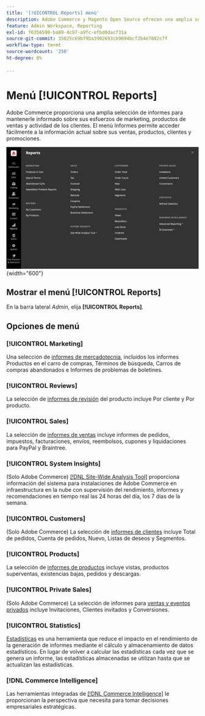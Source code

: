 ```yaml
---
title: '[!UICONTROL Reports] menú'
description: Adobe Commerce y Magento Open Source ofrecen una amplia selección de informes para mantenerle informado sobre sus esfuerzos de marketing, productos de ventas y actividad con los clientes.
feature: Admin Workspace, Reporting
exl-id: f6356590-ba89-4c97-a9fc-efbd0dacf31a
source-git-commit: 35025c69bf9ba3902693cb9694bcf2b4e7882c7f
workflow-type: tm+mt
source-wordcount: '250'
ht-degree: 0%

---
```


# Menú [!UICONTROL Reports]

Adobe Commerce proporciona una amplia selección de informes para mantenerle informado sobre sus esfuerzos de marketing, productos de ventas y actividad de los clientes. El menú Informes permite acceder fácilmente a la información actual sobre sus ventas, productos, clientes y promociones.

![Menú Informes](./assets/overview.png){width="600"}

## Mostrar el menú [!UICONTROL Reports]

En la barra lateral _Admin_, elija **[!UICONTROL Reports]**.

## Opciones de menú

### [!UICONTROL Marketing]

Una selección de [informes de mercadotecnia](marketing-reports.md), incluidos los informes Productos en el carro de compras, Términos de búsqueda, Carros de compras abandonados e Informes de problemas de boletines.

### [!UICONTROL Reviews]

La selección de [informes de revisión](review-reports.md) del producto incluye Por cliente y Por producto.

### [!UICONTROL Sales]

La selección de [informes de ventas](sales-reports.md) incluye informes de pedidos, impuestos, facturaciones, envíos, reembolsos, cupones y liquidaciones para PayPal y Braintree.

### [!UICONTROL System Insights]

(Solo Adobe Commerce) [[!DNL Site-Wide Analysis Tool]](https://experienceleague.adobe.com/docs/commerce-operations/tools/site-wide-analysis-tool/access.html?lang=es) proporciona información del sistema para instalaciones de Adobe Commerce en infraestructura en la nube con supervisión del rendimiento, informes y recomendaciones en tiempo real las 24 horas del día, los 7 días de la semana.

### [!UICONTROL Customers]

(Solo Adobe Commerce) La selección de [informes de clientes](customer-reports.md) incluye Total de pedidos, Cuenta de pedidos, Nuevo, Listas de deseos y Segmentos.

### [!UICONTROL Products]

La selección de [informes de productos](product-reports.md) incluye vistas, productos superventas, existencias bajas, pedidos y descargas.

### [!UICONTROL Private Sales]

(Solo Adobe Commerce) La selección de informes para [ventas y eventos privados](private-sales-reports.md) incluye Invitaciones, Clientes invitados y Conversiones.

### [!UICONTROL Statistics]

[Estadísticas](sales-reports.md#refresh-statistics) es una herramienta que reduce el impacto en el rendimiento de la generación de informes mediante el cálculo y almacenamiento de datos estadísticos. En lugar de volver a calcular las estadísticas cada vez que se genera un informe, las estadísticas almacenadas se utilizan hasta que se actualizan las estadísticas.

### [!DNL Commerce Intelligence]

Las herramientas integradas de [[!DNL Commerce Intelligence]](business-intelligence.md) le proporcionan la perspectiva que necesita para tomar decisiones empresariales estratégicas.
